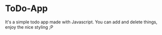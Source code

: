 # ToDo-App
It's a simple todo app made with Javascript. You can add and delete things, enjoy the nice styling ;P
